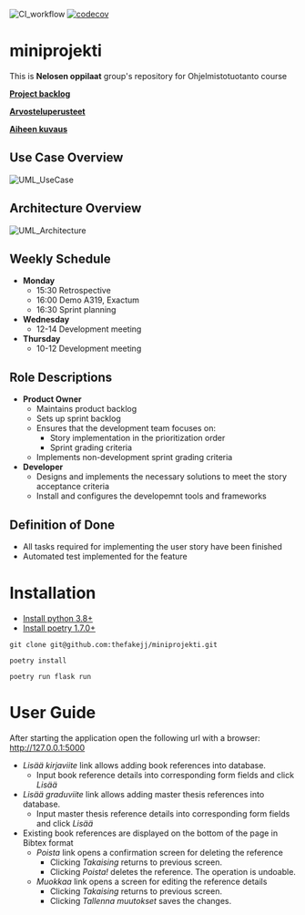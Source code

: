 ![CI_workflow](https://github.com/thefakejj/miniprojekti/workflows/CI/badge.svg) [![codecov](https://codecov.io/gh/thefakejj/miniprojekti/graph/badge.svg?token=P4OWZDSB9C)](https://codecov.io/gh/thefakejj/miniprojekti)
# miniprojekti
This is **Nelosen oppilaat** group's repository for Ohjelmistotuotanto course

[**Project backlog**](https://docs.google.com/spreadsheets/d/1rMa7GUguUNTL2GxiPYZAxfzeGfuaFnNYY5xCVqZGXGg/edit?usp=sharing)

[**Arvosteluperusteet**](https://ohjelmistotuotanto-hy.github.io/miniprojektin_arvosteluperusteet/)

[**Aiheen kuvaus**](https://ohjelmistotuotanto-hy.github.io/speksi/)

## Use Case Overview
![UML_UseCase](http://www.plantuml.com/plantuml/proxy?src=https://raw.githubusercontent.com/thefakejj/miniprojekti/master/doc/use_case.puml&refresh)

## Architecture Overview
![UML_Architecture](http://www.plantuml.com/plantuml/proxy?src=https://raw.githubusercontent.com/thefakejj/miniprojekti/master/doc/architecture.puml&refresh)

## Weekly Schedule

* **Monday**
  * 15:30 Retrospective
  * 16:00 Demo A319, Exactum
  * 16:30 Sprint planning
* **Wednesday**
  * 12-14 Development meeting
* **Thursday**
  * 10-12 Development meeting    

## Role Descriptions
* **Product Owner**
  * Maintains product backlog
  * Sets up sprint backlog
  * Ensures that the development team focuses on:
    * Story implementation in the prioritization order
    * Sprint grading criteria
  * Implements non-development sprint grading criteria
* **Developer**
  * Designs and implements the necessary solutions to meet the story acceptance criteria
  * Install and configures the developemnt tools and frameworks

## Definition of Done
* All tasks required for implementing the user story have been finished
* Automated test implemented for the feature

# Installation
* [Install python 3.8+](https://www.python.org/about/gettingstarted/)
* [Install poetry 1.7.0+](https://python-poetry.org/docs/#installation)
```
git clone git@github.com:thefakejj/miniprojekti.git
```
```
poetry install
```
```
poetry run flask run
```

# User Guide
After starting the application open the following url with a browser: http://127.0.0.1:5000

* _Lisää kirjaviite_ link allows adding book references into database.
  * Input book reference details into corresponding form fields and click _Lisää_
* _Lisää graduviite_ link allows adding master thesis references into database.
  * Input master thesis reference details into corresponding form fields and click _Lisää_
* Existing book references are displayed on the bottom of the page in Bibtex format
  * _Poista_ link opens a confirmation screen for deleting the reference
    * Clicking _Takaising_ returns to previous screen.
    * Clicking _Poista!_ deletes the reference. The operation is undoable.
  * _Muokkaa_ link opens a screen for editing the reference details
    * Clicking _Takaising_ returns to previous screen.
    * Clicking _Tallenna muutokset_ saves the changes.
